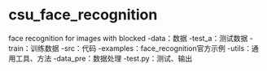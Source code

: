 # csu_face_recognition
face recognition for images with blocked
-data：数据
    -test_a：测试数据
    -train：训练数据
-src：代码
    -examples：face_recognition官方示例
    -utils：通用工具、方法
    -data_pre：数据处理
    -test.py：测试、输出

